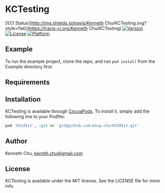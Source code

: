# KCTesting

[![CI Status](http://img.shields.io/travis/Kenneth Chu/KCTesting.svg?style=flat)](https://travis-ci.org/Kenneth Chu/KCTesting)
[![Version](https://img.shields.io/cocoapods/v/KCTesting.svg?style=flat)](http://cocoapods.org/pods/KCTesting)
[![License](https://img.shields.io/cocoapods/l/KCTesting.svg?style=flat)](http://cocoapods.org/pods/KCTesting)
[![Platform](https://img.shields.io/cocoapods/p/KCTesting.svg?style=flat)](http://cocoapods.org/pods/KCTesting)

## Example

To run the example project, clone the repo, and run `pod install` from the Example directory first.

## Requirements

## Installation

KCTesting is available through [CocoaPods](http://cocoapods.org). To install
it, simply add the following line to your Podfile:

```ruby
pod 'KCUIKit', :git => 'git@github.com:ming-chu/KCUIKit.git'
```

## Author

Kenneth Chu, kennth.chu@gmail.com

## License

KCTesting is available under the MIT license. See the LICENSE file for more info.
